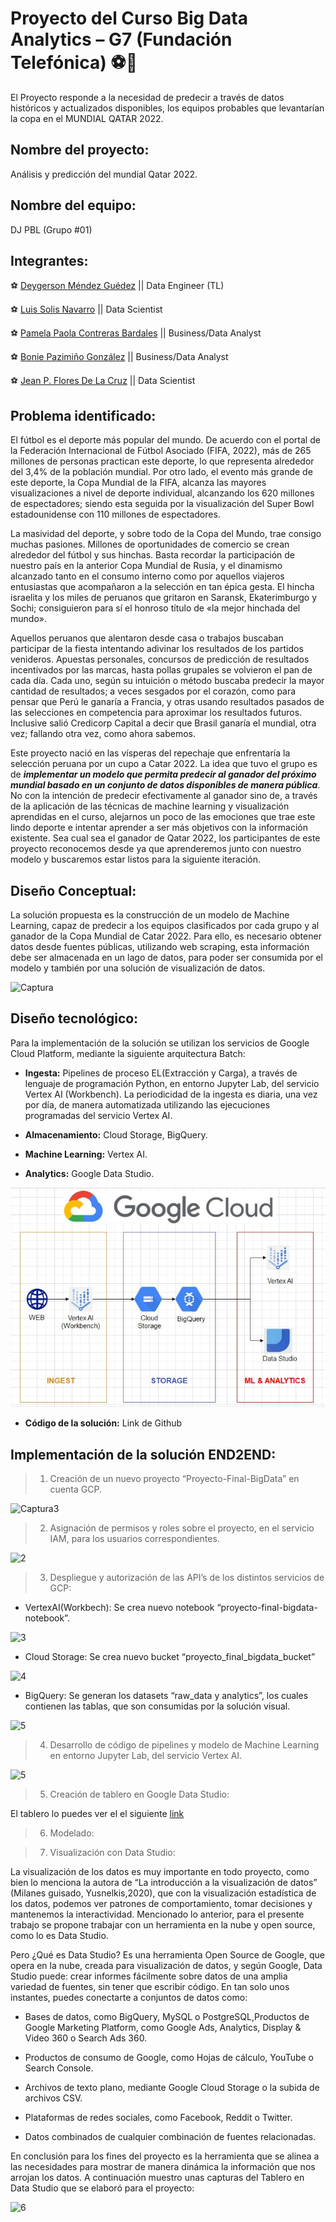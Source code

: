 # Proyecto del Curso Big Data Analytics – G7 (Fundación Telefónica) ⚽💯

El Proyecto responde a la necesidad de predecir a través de datos históricos y actualizados disponibles, los equipos probables que levantarían la copa en el MUNDIAL QATAR 2022. 


## Nombre del proyecto:

Análisis y predicción del mundial Qatar 2022.

## Nombre del equipo:

DJ PBL (Grupo #01)


## Integrantes:


⚽ [Deygerson Méndez Guédez](https://www.linkedin.com/in/deygerson-mendez/) || Data Engineer (TL)

⚽ [Luis Solis Navarro](https://www.linkedin.com/in/luisfernandosolisnavarro/) || Data Scientist

⚽ [Pamela Paola Contreras Bardales](https://www.linkedin.com/in/pamela-paola-contreras-bardales/) || Business/Data Analyst

⚽ [Bonie Pazimiño González](https://www.linkedin.com/in/bonie-scarlet-pazimi%C3%B1o-gonz%C3%A1lez-76484b18/) || Business/Data Analyst

⚽ [Jean P. Flores De La Cruz](https://www.linkedin.com/in/jeanpflores/) || Data Scientist



## Problema identificado:

El fútbol es el deporte más popular del mundo. De acuerdo con el portal de la Federación Internacional de Fútbol Asociado (FIFA, 2022), más de 265 millones de personas practican este deporte, lo que representa alrededor del 3,4% de la población mundial. Por otro lado, el evento más grande de este deporte, la Copa Mundial de la FIFA, alcanza las mayores visualizaciones a nivel de deporte individual, alcanzando los 620 millones de espectadores; siendo esta seguida por la visualización del Super Bowl estadounidense con 110 millones de espectadores.

La masividad del deporte, y sobre todo de la Copa del Mundo, trae consigo muchas pasiones. Millones de oportunidades de comercio se crean alrededor del fútbol y sus hinchas. Basta recordar la participación de nuestro país en la anterior Copa Mundial de Rusia, y el dinamismo alcanzado tanto en el consumo interno como por aquellos viajeros entusiastas que acompañaron a la selección en tan épica gesta. El hincha israelita y los miles de peruanos que gritaron en Saransk, Ekaterimburgo y Sochi; consiguieron para sí el honroso título de «la mejor hinchada del mundo».

Aquellos peruanos que alentaron desde casa o trabajos buscaban participar de la fiesta intentando adivinar los resultados de los partidos venideros. Apuestas personales, concursos de predicción de resultados incentivados por las marcas, hasta pollas grupales se volvieron el pan de cada día. Cada uno, según su intuición o método buscaba predecir la mayor cantidad de resultados; a veces sesgados por el corazón, como para pensar que Perú le ganaría a Francia, y otras usando resultados pasados de las selecciones en competencia para aproximar los resultados futuros. Inclusive salió Credicorp Capital a decir que Brasil ganaría el mundial, otra vez; fallando otra vez, como ahora sabemos.

Este proyecto nació en las vísperas del repechaje que enfrentaría la selección peruana por un cupo a Catar 2022. La idea que tuvo el grupo es de ***implementar un modelo que permita predecir al ganador del próximo mundial basado en un conjunto de datos disponibles de manera pública***.
No con la intención de predecir efectivamente al ganador sino de, a través de la aplicación de las técnicas de machine learning y visualización aprendidas en el curso, alejarnos un poco de las emociones que trae este lindo deporte e intentar aprender a ser más objetivos con la información existente. 
Sea cual sea el ganador de Qatar 2022, los participantes de este proyecto reconocemos desde ya que aprenderemos junto con nuestro modelo y buscaremos estar listos para la siguiente iteración.


## Diseño Conceptual:

La solución propuesta es la construcción de un modelo de Machine Learning, capaz de predecir a los equipos clasificados por cada grupo y al ganador de la Copa Mundial de Catar 2022. 
Para ello, es necesario obtener datos desde fuentes públicas, utilizando web scraping, esta información debe ser almacenada en un lago de datos, para poder ser consumida por el modelo y también por una solución de visualización de datos.


![Captura](https://user-images.githubusercontent.com/60514118/178649722-0ded8a16-a25f-45d6-987a-bc1d13a064e1.PNG)

## Diseño tecnológico:

Para la implementación de la solución se utilizan los servicios de Google Cloud Platform, mediante la siguiente arquitectura Batch:

* **Ingesta:** Pipelines de proceso EL(Extracción y Carga), a través de lenguaje de programación Python, en entorno Jupyter Lab, del servicio Vertex AI (Workbench). La periodicidad de la ingesta es diaria, una vez por día, de manera automatizada utilizando las ejecuciones programadas del servicio Vertex AI.

* **Almacenamiento:** Cloud Storage, BigQuery.

* **Machine Learning:** Vertex AI.

* **Analytics:** Google Data Studio.

![Image text](https://github.com/Deygerson-Mndz/Proyecto-Big-Data-Mundial2022/blob/main/Arquitectura_projecto.jpg)

* **Código de la solución:** Link de Github


## Implementación de la solución END2END:

> 1) Creación de un nuevo proyecto “Proyecto-Final-BigData” en cuenta GCP.

![Captura3](https://user-images.githubusercontent.com/60514118/178650675-2605fd37-5829-42b0-83fb-d9a0aaed8c0e.PNG)

> 2) Asignación de permisos y roles sobre el proyecto, en el servicio IAM, para los usuarios correspondientes.

![2](https://user-images.githubusercontent.com/60514118/178650810-bdf666ae-bbf1-4f6c-974e-7a8cebf7a4c8.PNG)

> 3) Despliegue y autorización de las API’s de los distintos servicios de GCP:

* VertexAI(Workbech): Se crea nuevo notebook “proyecto-final-bigdata-notebook”.

![3](https://user-images.githubusercontent.com/60514118/178651082-83c7c0d5-2f91-4bd2-b68d-f89f5c71ac2f.PNG)

* Cloud Storage: Se crea nuevo bucket “proyecto_final_bigdata_bucket”

![4](https://user-images.githubusercontent.com/60514118/178651214-888f4217-f876-4c1a-beae-4f141e60b862.PNG)

* BigQuery: Se generan los datasets “raw_data y analytics”, los cuales contienen las tablas, que son consumidas por la solución visual.

![5](https://user-images.githubusercontent.com/60514118/178651329-b3b29704-85e8-4acd-b19f-818d7075b93b.PNG)


> 4) Desarrollo de código de pipelines y modelo de Machine Learning en entorno Jupyter Lab, del servicio Vertex AI. 

![5](https://user-images.githubusercontent.com/60514118/178651576-5d81327f-716f-488a-8c76-aa3f684c6367.PNG)


> 5) Creación de tablero en Google Data Studio:

El tablero lo puedes ver el el siguiente [link](https://datastudio.google.com/reporting/7d262f32-c37e-4943-bb9a-d377d4d5fa38)


>  6) Modelado:

>  7) Visualización con Data Studio:

La visualización de los datos es muy importante en todo proyecto, como bien lo menciona la autora de “La introducción a la visualización de datos” (Milanes guisado, Yusnelkis,2020), que con la visualización estadística de los datos, podemos ver patrones de comportamiento, tomar decisiones y mantenemos la interactividad.
Mencionado lo anterior, para el presente trabajo se propone trabajar con un herramienta en la nube y open source, como lo es Data Studio.

Pero ¿Qué es Data Studio?
Es una herramienta Open Source de Google, que opera en la nube, creada para visualización de datos, y según Google, Data Studio puede: crear informes fácilmente sobre datos de una amplia variedad de fuentes, sin tener que escribir código. En tan solo unos instantes, puedes conectarte a conjuntos de datos como: 

* Bases de datos, como BigQuery, MySQL o PostgreSQL,Productos de Google Marketing Platform, como Google Ads, Analytics, Display & Video 360 o Search Ads 360.

* Productos de consumo de Google, como Hojas de cálculo, YouTube o Search Console.

* Archivos de texto plano, mediante Google Cloud Storage o la subida de archivos CSV.

* Plataformas de redes sociales, como Facebook, Reddit o Twitter.

* Datos combinados de cualquier combinación de fuentes relacionadas.

En conclusión para los fines del proyecto es la herramienta que se alinea a las necesidades para mostrar de manera dinámica la información que nos arrojan los datos.
A continuación muestro unas capturas del Tablero en Data Studio que se elaboró para el proyecto:

![6](https://user-images.githubusercontent.com/60514118/178652278-7da2a4ad-6ec9-4dc7-bf0b-4ebe33cbcba8.PNG)






















